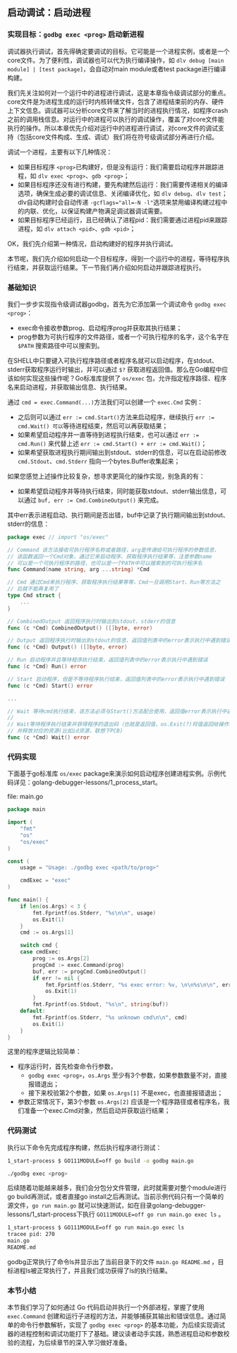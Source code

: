 ## 启动调试：启动进程

### 实现目标：`godbg exec <prog>` 启动新进程

调试器执行调试，首先得确定要调试的目标。它可能是一个进程实例，或者是一个core文件。为了便利性，调试器也可以代为执行编译操作，如 `dlv debug [main module] | [test package]`，会自动对main module或者test package进行编译构建。

我们先关注如何对一个运行中的进程进行调试，这是本章指令级调试部分的重点。core文件是为进程生成的运行时内核转储文件，包含了进程结束前的内存、硬件上下文信息。调试器可以分析core文件来了解当时的进程执行情况，如程序crash之前的调用栈信息。对运行中的进程可以执行的调试操作，覆盖了对core文件能执行的操作。所以本章优先介绍对运行中的进程进行调试，对core文件的调试支持（包括core文件构成、生成、调试）我们将在符号级调试部分再进行介绍。

调试一个进程，主要有以下几种情况：

- 如果目标程序 `<prog>`已构建好，但是没有运行：我们需要启动程序并跟踪进程，如 `dlv exec <prog>`、`gdb <prog>`；
- 如果目标程序还没有进行构建，要先构建然后运行：我们需要传递相关的编译选项，确保生成必要的调试信息、关闭编译优化，如 `dlv debug`、`dlv test`；
  dlv自动构建时会自动传递 `-gcflags="all=-N -l"`选项来禁用编译构建过程中的内联、优化，以保证构建产物满足调试器调试需要。
- 如果目标程序已经运行，且已经确认了进程pid：我们需要通过进程pid来跟踪进程，如 `dlv attach <pid>`、`gdb <pid>`；

OK，我们先介绍第一种情况，启动构建好的程序并执行调试。

本节呢，我们先介绍如何启动一个目标程序，得到一个运行中的进程，等待程序执行结束，并获取运行结果。下一节我们再介绍如何启动并跟踪进程执行。

### 基础知识

我们一步步实现指令级调试器godbg，首先为它添加第一个调试命令 `godbg exec <prog>`：

- exec命令接收参数prog、启动程序prog并获取其执行结果；
- prog参数为可执行程序的文件路径，或者一个可执行程序的名字，这个名字在 `$PATH` 搜索路径中可以搜索到。

在SHELL中只要键入可执行程序路径或者程序名就可以启动程序，在stdout、stderr获取程序运行时输出，并可以通过 `$?` 获取进程返回值。那么在Go编程中应该如何实现这些操作呢？Go标准库提供了 `os/exec` 包，允许指定程序路径、程序名来启动进程，并获取输出信息、执行结果。

通过 `cmd = exec.Command(...)`方法我们可以创建一个 `exec.Cmd` 实例：

- 之后则可以通过 `err := cmd.Start()`方法来启动程序，继续执行 `err := cmd.Wait() 可以`等待进程结束，然后可以再获取结果；
- 如果希望启动程序并一直等待到进程执行结束，也可以通过 `err := cmd.Run()` 来代替上述 `err := cmd.Start() + err := cmd.Wait()`；
- 如果希望获取进程执行期间输出到stdout、stderr的信息，可以在启动前修改 `cmd.Stdout`、`cmd.Stderr` 指向一个bytes.Buffer收集起来；

如果您感觉上述操作比较复杂，想寻求更简化的操作实现，别急真的有：

- 如果希望启动程序并等待执行结束，同时能获取stdout、stderr输出信息，可以通过 `buf, err := Cmd.CombineOutput()` 来完成。

其中err表示进程启动、执行期间是否出错，buf中记录了执行期间输出到stdout、stderr的信息：

```go
package exec // import "os/exec"

// Command 该方法接收可执行程序名称或者路径，arg是传递给可执行程序的参数信息，
// 该函数返回一个Cmd对象，通过它来启动程序、获取程序执行结果等，注意参数name
// 可以是一个可执行程序的路径，也可以是一个PATH中可以搜索到的可执行程序名
func Command(name string, arg ...string) *Cmd

// Cmd 通过Cmd来执行程序、获取程序执行结果等等，Cmd一旦调用Start、Run等方法之
// 后就不能再复用了
type Cmd struct {
    ...
}

// CombinedOutput 返回程序执行时输出到stdout、stderr的信息
func (c *Cmd) CombinedOutput() ([]byte, error)

// Output 返回程序执行时输出到stdout的信息，返回值列表中的error表示执行中遇到错误
func (c *Cmd) Output() ([]byte, error)

// Run 启动程序并且等待程序执行结束，返回值列表中的error表示执行中遇到错误
func (c *Cmd) Run() error

// Start 启动程序，但是不等待程序执行结束，返回值列表中的error表示执行中遇到错误
func (c *Cmd) Start() error

...

// Wait 等待cmd执行结束，该方法必须与Start()方法配合使用，返回值error表示执行中遇到错误
//
// Wait等待程序执行结束并获得程序的退出码（也就是返回值，os.Exit(?)将值返回给操作系统进而被父进程获取），
// 并释放对应的资源(比如id资源，联想下PCB)
func (c *Cmd) Wait() error
```

### 代码实现

下面基于go标准库 `os/exec` package来演示如何启动程序创建进程实例。示例代码详见：golang-debugger-lessons/1_process_start。

file: main.go

```go
package main

import (
    "fmt"
    "os"
    "os/exec"
)

const (
    usage = "Usage: ./godbg exec <path/to/prog>"

    cmdExec = "exec"
)

func main() {
    if len(os.Args) < 3 {
        fmt.Fprintf(os.Stderr, "%s\n\n", usage)
        os.Exit(1)
    }
    cmd := os.Args[1]

    switch cmd {
    case cmdExec:
        prog := os.Args[2]
        progCmd := exec.Command(prog)
        buf, err := progCmd.CombinedOutput()
        if err != nil {
            fmt.Fprintf(os.Stderr, "%s exec error: %v, \n\n%s\n\n", err, string(buf))
            os.Exit(1)
        }
        fmt.Fprintf(os.Stdout, "%s\n", string(buf))
    default:
        fmt.Fprintf(os.Stderr, "%s unknown cmd\n\n", cmd)
        os.Exit(1)
    }
}
```

这里的程序逻辑比较简单：

- 程序运行时，首先检查命令行参数，
  - `godbg exec <prog>`，`os.Args` 至少有3个参数，如果参数数量不对，直接报错退出；
  - 接下来校验第2个参数，如果  `os.Args[1]` 不是exec，也直接报错退出；
- 参数正常情况下，第3个参数 `os.Args[2]` 应该是一个程序路径或者程序名，我们准备一个exec.Cmd对象，然后启动并获取运行结果；

### 代码测试

执行以下命令先完成程序构建，然后执行程序进行测试：

```bash
1_start-process $ GO111MODULE=off go build -o godbg main.go

./godbg exec <prog>
```

后续随着功能越来越多，我们会分包分文件管理，此时就需要对整个module进行go build再测试，或者直接go install之后再测试。当前示例代码只有一个简单的源文件，`go run main.go` 就可以快速测试，如在目录golang-debugger-lessons/1_start-process下执行 `GO111MODULE=off go run main.go exec ls` 。

```bash
1_start-process $ GO111MODULE=off go run main.go exec ls
tracee pid: 270
main.go
README.md
```

godbg正常执行了命令ls并显示出了当前目录下的文件 `main.go README.md` ，目标进程ls被正常执行了，并且我们成功获得了ls的执行结果。

### 本节小结

本节我们学习了如何通过 Go 代码启动并执行一个外部进程，掌握了使用 `exec.Command` 创建和运行子进程的方法，并能够捕获其输出和错误信息。通过简单的命令行参数解析，实现了 `godbg exec <prog>` 的基本功能，为后续实现调试器的进程控制和调试功能打下了基础。建议读者动手实践，熟悉进程启动和参数校验的流程，为后续章节的深入学习做好准备。
